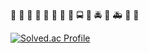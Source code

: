 :blue_car: :tractor: :car: :red_car: :taxi: :oncoming_taxi: :articulated_lorry: :bus: :oncoming_bus: :police_car: :oncoming_police_car:  :fire_engine: :ambulance: :minibus: :truck:


[![Solved.ac Profile](http://mazassumnida.wtf/api/v2/generate_badge?boj=landsky1234)](https://solved.ac/landsky1234/)
